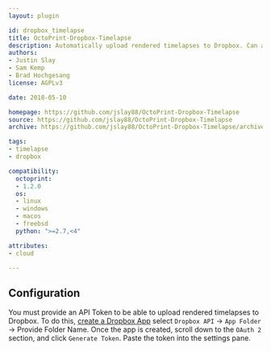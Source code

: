 ```yaml
---
layout: plugin

id: dropbox_timelapse
title: OctoPrint-Dropbox-Timelapse
description: Automatically upload rendered timelapses to Dropbox. Can also delete after upload to save space on the Raspberry Pi SD Card.
authors:
- Justin Slay
- Sam Kemp
- Brad Hochgesang
license: AGPLv3

date: 2018-05-10

homepage: https://github.com/jslay88/OctoPrint-Dropbox-Timelapse
source: https://github.com/jslay88/OctoPrint-Dropbox-Timelapse
archive: https://github.com/jslay88/OctoPrint-Dropbox-Timelapse/archive/master.zip

tags:
- timelapse
- dropbox

compatibility:
  octoprint:
  - 1.2.0
  os:
  - linux
  - windows
  - macos
  - freebsd
  python: ">=2.7,<4"

attributes:
- cloud

---
```


## Configuration

You must provide an API Token to be able to upload rendered timelapses to Dropbox.
To do this, [create a Dropbox App](https://www.dropbox.com/developers/apps/create)
select `Dropbox API` -> `App Folder` -> Provide Folder Name.
Once the app is created, scroll down to the `OAuth 2` section, and click `Generate Token`. Paste the token into the
settings pane.

